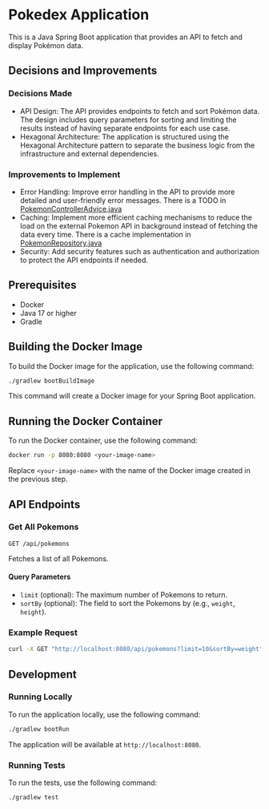 # Pokedex Application

This is a Java Spring Boot application that provides an API to fetch and display Pokémon data.

## Decisions and Improvements
### Decisions Made
* API Design: The API provides endpoints to fetch and sort Pokémon data. The design includes query parameters for 
  sorting and limiting the results instead of having separate endpoints for each use case.
* Hexagonal Architecture: The application is structured using the Hexagonal Architecture pattern to separate the 
  business logic from the infrastructure and external dependencies.
### Improvements to Implement
* Error Handling: Improve error handling in the API to provide more detailed and user-friendly error messages. There 
  is a TODO in [PokemonControllerAdvice.java](src/main/java/com/alea/pokedex/infrastructure/controller/PokemonControllerAdvice.java)
* Caching: Implement more efficient caching mechanisms to reduce the load on the external Pokemon API in background 
  instead of fetching the data every time. There is a cache implementation in [PokemonRepository.java](src/main/java/com/alea/pokedex/domain/PokemonRepository.java)
* Security: Add security features such as authentication and authorization to protect the API endpoints if needed.

## Prerequisites

- Docker
- Java 17 or higher
- Gradle

## Building the Docker Image

To build the Docker image for the application, use the following command:

```sh
./gradlew bootBuildImage
```

This command will create a Docker image for your Spring Boot application.

## Running the Docker Container

To run the Docker container, use the following command:

```sh
docker run -p 8080:8080 <your-image-name>
```

Replace `<your-image-name>` with the name of the Docker image created in the previous step.

## API Endpoints

### Get All Pokemons

```
GET /api/pokemons
```

Fetches a list of all Pokemons.

#### Query Parameters

- `limit` (optional): The maximum number of Pokemons to return.
- `sortBy` (optional): The field to sort the Pokemons by (e.g., `weight`, `height`).

### Example Request

```sh
curl -X GET "http://localhost:8080/api/pokemons?limit=10&sortBy=weight"
```

## Development

### Running Locally

To run the application locally, use the following command:

```sh
./gradlew bootRun
```

The application will be available at `http://localhost:8080`.

### Running Tests

To run the tests, use the following command:

```sh
./gradlew test
```
